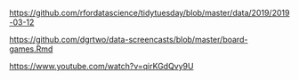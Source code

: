https://github.com/rfordatascience/tidytuesday/blob/master/data/2019/2019-03-12

https://github.com/dgrtwo/data-screencasts/blob/master/board-games.Rmd

https://www.youtube.com/watch?v=qirKGdQvy9U



